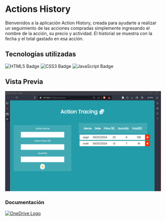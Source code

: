 # Actions History

Bienvenidos a la aplicación Action History, creada para ayudarte a realizar un seguimiento de las acciones compradas simplemente ingresando el nombre de la acción, su precio y actividad. El historial se muestra con la fecha y el total gastado en esa acción. 

## Tecnologías utilizadas
![HTML5 Badge](https://img.shields.io/badge/HTML5-E34F26?logo=html5&logoColor=fff&style=flat) ![CSS3 Badge](https://img.shields.io/badge/CSS3-1572B6?logo=css3&logoColor=fff&style=flat) ![JavaScript Badge](https://img.shields.io/badge/JavaScript-F7DF1E?logo=javascript&logoColor=000&style=flat)

## Vista Previa
<img src="https://github.com/DaColcha/actions-history/blob/99f80aa8d4eacffe1e9fbdc3c053288b740dc4c0/VistaPrevia/page.png" alt="OneDrive Logo" width="650px" />

### Documentación
<a href ="https://epnecuador-my.sharepoint.com/:f:/g/personal/dario_charro_epn_edu_ec/EqIlCgiq4_dKr4_8AkhKAggBGJPONSf3ID_ySNIF_bwxjw?e=PTnujY" target = "_blank"> <img src="https://img.shields.io/badge/OneDrive-0078D4.svg?style=for-the-badge&logo=microsoftonedrive&logoColor=white" alt="OneDrive Logo" width="100px" /></a>
